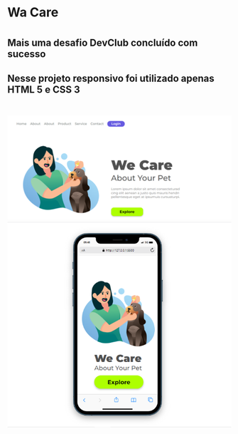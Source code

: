 <h1>Wa Care<h1>
  <h2>Mais uma desafio DevClub concluído com sucesso<h2>
    <p>Nesse projeto responsivo foi utilizado apenas HTML 5 e CSS 3</p>
    <br>
    <img src="https://github.com/GustavoMiranda01/Projeto-CSS-Resposivo-01/blob/main/Captura%20de%20tela%202023-06-17%20115516.png?raw=true"/> 
    <img src="https://github.com/GustavoMiranda01/Projeto-CSS-Resposivo-01/blob/main/Projeto%20CSS%200.png?raw=true"/>
    
    
